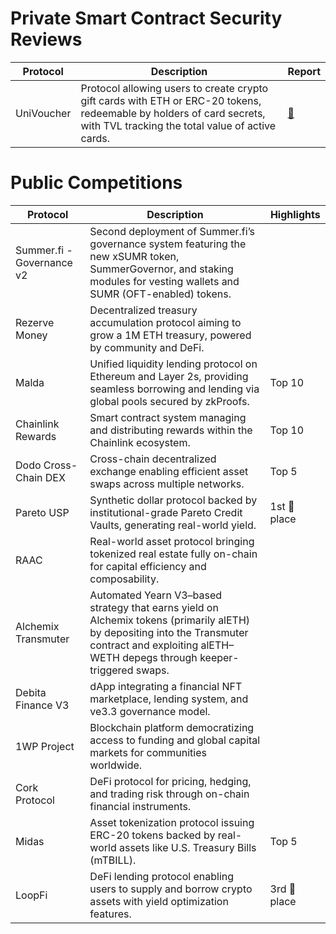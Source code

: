 # Private Smart Contract Security Reviews

| Protocol | Description | Report |
|----------|-------------|------------|
| UniVoucher | Protocol allowing users to create crypto gift cards with ETH or ERC-20 tokens, redeemable by holders of card secrets, with TVL tracking the total value of active cards. | [📄](https://github.com/SafetyBytes/Audits/blob/main/reports/UniVoucher.pdf) |

# Public Competitions

| Protocol | Description | Highlights |
|----------|-------------|------------|
| Summer.fi - Governance v2 | Second deployment of Summer.fi’s governance system featuring the new xSUMR token, SummerGovernor, and staking modules for vesting wallets and SUMR (OFT-enabled) tokens. |  |
| Rezerve Money | Decentralized treasury accumulation protocol aiming to grow a 1M ETH treasury, powered by community and DeFi. |  |
| Malda | Unified liquidity lending protocol on Ethereum and Layer 2s, providing seamless borrowing and lending via global pools secured by zkProofs. | Top 10 |
| Chainlink Rewards | Smart contract system managing and distributing rewards within the Chainlink ecosystem. | Top 10 |
| Dodo Cross-Chain DEX | Cross-chain decentralized exchange enabling efficient asset swaps across multiple networks. | Top 5 |
| Pareto USP | Synthetic dollar protocol backed by institutional-grade Pareto Credit Vaults, generating real-world yield. | 1st 🥇 place |
| RAAC | Real-world asset protocol bringing tokenized real estate fully on-chain for capital efficiency and composability. |  |
| Alchemix Transmuter | Automated Yearn V3–based strategy that earns yield on Alchemix tokens (primarily alETH) by depositing into the Transmuter contract and exploiting alETH–WETH depegs through keeper-triggered swaps. |  |
| Debita Finance V3 | dApp integrating a financial NFT marketplace, lending system, and ve3.3 governance model. |  |
| 1WP Project | Blockchain platform democratizing access to funding and global capital markets for communities worldwide. |  |
| Cork Protocol | DeFi protocol for pricing, hedging, and trading risk through on-chain financial instruments. |  |
| Midas | Asset tokenization protocol issuing ERC-20 tokens backed by real-world assets like U.S. Treasury Bills (mTBILL). | Top 5 |
| LoopFi | DeFi lending protocol enabling users to supply and borrow crypto assets with yield optimization features. | 3rd 🥉 place |
